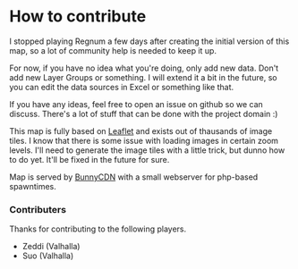 # How to contribute

I stopped playing Regnum a few days after creating the initial version of this map, so a lot of community help is needed to keep it up.

For now, if you have no idea what you're doing, only add new data. Don't add new Layer Groups or something. I will extend it a bit in the future, so you can edit the data sources in Excel or something like that.

If you have any ideas, feel free to open an issue on github so we can discuss. There's a lot of stuff that can be done with the project domain :)

This map is fully based on [Leaflet](https://github.com/Leaflet/Leaflet) and exists out of thausands of image tiles.
I know that there is some issue with loading images in certain zoom levels. I'll need to generate the image tiles with a little trick, but dunno how to do yet. It'll be fixed in the future for sure.

Map is served by [BunnyCDN](https://bunnycdn.com) with a small webserver for php-based spawntimes.




### Contributers

Thanks for contributing to the following players.

- Zeddi (Valhalla)
- Suo (Valhalla)
